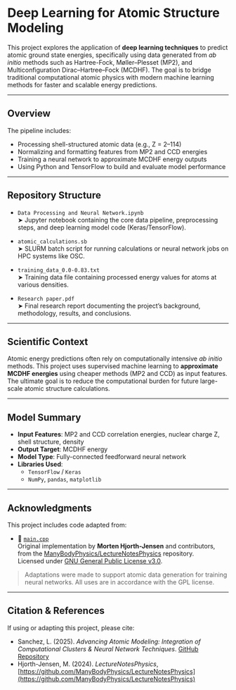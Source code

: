 # Deep Learning for Atomic Structure Modeling

This project explores the application of **deep learning techniques** to predict atomic ground state energies, specifically using data generated from *ab initio* methods such as Hartree-Fock, Møller–Plesset (MP2), and Multiconfiguration Dirac–Hartree–Fock (MCDHF). The goal is to bridge traditional computational atomic physics with modern machine learning methods for faster and scalable energy predictions.

---

## Overview

The pipeline includes:
- Processing shell-structured atomic data (e.g., Z = 2–114)
- Normalizing and formatting features from MP2 and CCD energies
- Training a neural network to approximate MCDHF energy outputs
- Using Python and TensorFlow to build and evaluate model performance

---

## Repository Structure

- `Data Processing and Neural Network.ipynb`  
  ➤ Jupyter notebook containing the core data pipeline, preprocessing steps, and deep learning model code (Keras/TensorFlow).

- `atomic_calculations.sb`  
  ➤ SLURM batch script for running calculations or neural network jobs on HPC systems like OSC.

- `training_data_0.0-0.83.txt`  
  ➤ Training data file containing processed energy values for atoms at various densities.

- `Research paper.pdf`  
  ➤ Final research report documenting the project’s background, methodology, results, and conclusions.

---

## Scientific Context

Atomic energy predictions often rely on computationally intensive *ab initio* methods. This project uses supervised machine learning to **approximate MCDHF energies** using cheaper methods (MP2 and CCD) as input features. The ultimate goal is to reduce the computational burden for future large-scale atomic structure calculations.

---

## Model Summary

- **Input Features**: MP2 and CCD correlation energies, nuclear charge Z, shell structure, density
- **Output Target**: MCDHF energy
- **Model Type**: Fully-connected feedforward neural network
- **Libraries Used**:
  - `TensorFlow` / `Keras`
  - `NumPy`, `pandas`, `matplotlib`

---

## Acknowledgments

This project includes code adapted from:

- 📁 [`main.cpp`](https://github.com/ManyBodyPhysics/LectureNotesPhysics/blob/master/Programs/Chapter8-programs/cpp/CCD/src/main.cpp)  
  Original implementation by **Morten Hjorth-Jensen** and contributors, from the [ManyBodyPhysics/LectureNotesPhysics](https://github.com/ManyBodyPhysics/LectureNotesPhysics) repository.  
  Licensed under [GNU General Public License v3.0](https://github.com/ManyBodyPhysics/LectureNotesPhysics/blob/master/LICENSE).

> Adaptations were made to support atomic data generation for training neural networks. All uses are in accordance with the GPL license.

---


## Citation & References

If using or adapting this project, please cite:

- Sanchez, L. (2025). *Advancing Atomic Modeling: Integration of Computational Clusters & Neural Network Techniques*. [GitHub Repository](https://github.com/ltorres2024/Deep_Learning_Atomic_Modeling)
- Hjorth-Jensen, M. (2024). *LectureNotesPhysics*, [https://github.com/ManyBodyPhysics/LectureNotesPhysics](https://github.com/ManyBodyPhysics/LectureNotesPhysics)
